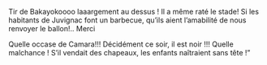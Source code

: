 Tir de Bakayokoooo laaargement au dessus ! Il a même raté le stade! Si les habitants de Juvignac font un barbecue, qu’ils aient l’amabilité de nous renvoyer le ballon!.. Merci




Quelle occase de Camara!!! Décidément ce soir, il est noir !!!
Quelle malchance ! S’il vendait des chapeaux, les enfants naîtraient sans tête !”